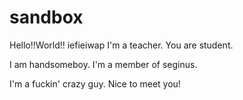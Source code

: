 # sandbox

Hello!!World!!
iefieiwap
I'm a teacher.
You are student.

I am handsomeboy.
I'm a member of seginus.

I'm a fuckin' crazy guy.
Nice to meet you!
